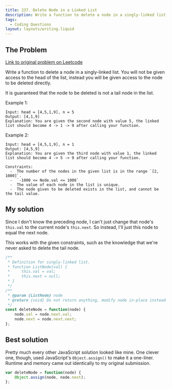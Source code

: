 ```yaml
---
title: 237. Delete Node in a Linked List
description: Write a function to delete a node in a singly-linked list. You will not be given access to the head of the list, instead you will be given access to the node to be deleted directly.
tags:
  - Coding Questions
layout: layouts/writing.liquid
---
```


## The Problem

[Link to original problem on Leetcode](https://leetcode.com/problems/delete-node-in-a-linked-list/)

Write a function to delete a node in a singly-linked list. You will not be given access to the head of the list, instead you will be given access to the node to be deleted directly.

It is guaranteed that the node to be deleted is not a tail node in the list.

Example 1:
```
Input: head = [4,5,1,9], n = 5
Output: [4,1,9]
Explanation: You are given the second node with value 5, the linked list should become 4 -> 1 -> 9 after calling your function.
```

Example 2:
```
Input: head = [4,5,1,9], n = 1
Output: [4,5,9]
Explanation: You are given the third node with value 1, the linked list should become 4 -> 5 -> 9 after calling your function.

Constraints:
  -  The number of the nodes in the given list is in the range `[2, 1000]`.
  -  `-1000 <= Node.val <= 1000`
  -  The value of each node in the list is unique.
  -  The node given to be deleted exists in the list, and cannot be the tail value.

```

## My solution

Since I don't know the preceding node, I can't just change that node's `this.val` to the current node's `this.next`. So instead, I'll just this node to equal the next node.

This works with the given constraints, such as the knowledge that we're never asked to delete the tail node.

```javascript
/**
 * Definition for singly-linked list.
 * function ListNode(val) {
 *     this.val = val;
 *     this.next = null;
 * }
 */
/**
 * @param {ListNode} node
 * @return {void} Do not return anything, modify node in-place instead.
 */
const deleteNode = function(node) {
    node.val = node.next.val;
    node.next = node.next.next;
};
```

## Best solution

Pretty much every other JavaScript solution looked like mine. One clever one, though, used JavaScript's `Object.assign()` to make it a one-liner. Runtime and memory came out identically to my original submission.

```javascript
var deleteNode = function(node) {
    Object.assign(node, node.next);
};
```